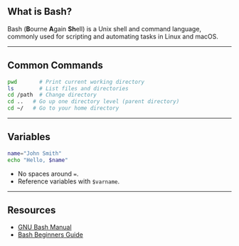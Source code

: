 ## What is Bash?
Bash (**B**ourne **A**gain **Sh**ell) is a Unix shell and command language, commonly used for scripting and automating tasks in Linux and macOS.

---

## Common Commands

```bash
pwd       # Print current working directory
ls        # List files and directories
cd /path  # Change directory
cd ..   # Go up one directory level (parent directory)
cd ~/   # Go to your home directory
```

---

## Variables

```bash
name="John Smith"
echo "Hello, $name"
```
- No spaces around `=`.
- Reference variables with `$varname`.

---

## Resources
- [GNU Bash Manual](https://www.gnu.org/software/bash/manual/)
- [Bash Beginners Guide](https://tldp.org/LDP/Bash-Beginners-Guide/html/)


